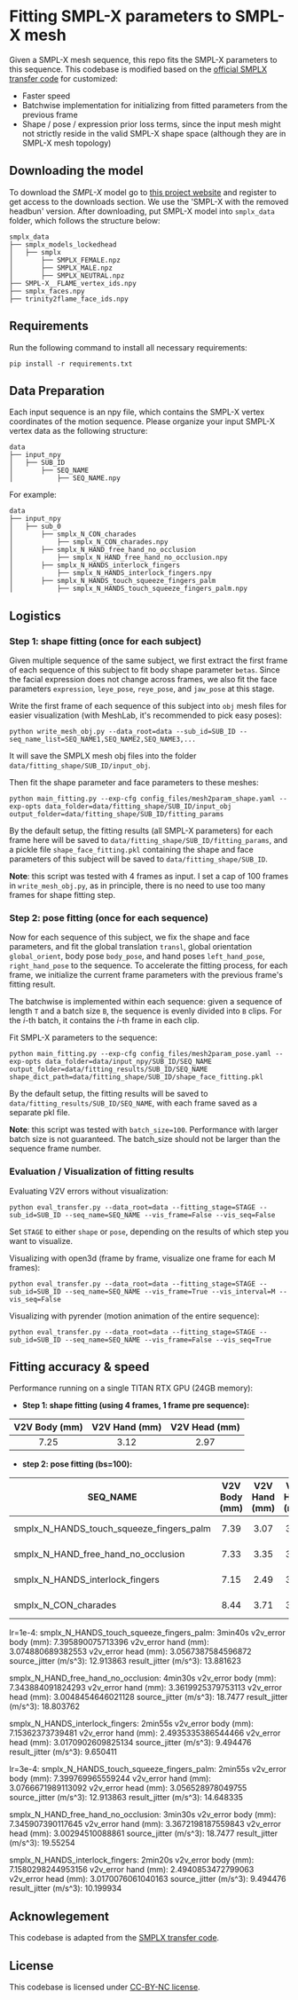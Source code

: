 # Fitting SMPL-X parameters to SMPL-X mesh
Given a SMPL-X mesh sequence, this repo fits the SMPL-X parameters to this sequence. 
This codebase is modified based on the [official SMPLX transfer code](https://github.com/vchoutas/smplx/blob/main/transfer_model/README.md) for customized:

- Faster speed
- Batchwise implementation for initializing from fitted parameters from the previous frame
- Shape / pose / expression prior loss terms, since the input mesh might not strictly reside in the valid SMPL-X shape space (although they are in SMPL-X mesh topology) 



## Downloading the model
To download the *SMPL-X* model go to [this project website](https://smpl-x.is.tue.mpg.de) and register to get access to the downloads section. We use the 'SMPL-X with the removed headbun' version. 
After downloading, put SMPL-X model into `smplx_data` folder, which follows the structure below:
```
smplx_data
├── smplx_models_lockedhead
│   ├── smplx
│       ├── SMPLX_FEMALE.npz
│       ├── SMPLX_MALE.npz
│       ├── SMPLX_NEUTRAL.npz
├── SMPL-X__FLAME_vertex_ids.npy
├── smplx_faces.npy
├── trinity2flame_face_ids.npy
```

## Requirements
Run the following command to install all necessary requirements:
```
pip install -r requirements.txt
```

## Data Preparation
Each input sequence is an npy file, which contains the SMPL-X vertex coordinates of the motion sequence.
Please organize your input SMPL-X vertex data as the following structure:
```
data
├── input_npy
│   ├── SUB_ID
│       ├── SEQ_NAME
│           ├── SEQ_NAME.npy
```
For example:
```
data
├── input_npy
│   ├── sub_0
│       ├── smplx_N_CON_charades
│           ├── smplx_N_CON_charades.npy
│       ├── smplx_N_HAND_free_hand_no_occlusion
│           ├── smplx_N_HAND_free_hand_no_occlusion.npy
│       ├── smplx_N_HANDS_interlock_fingers
│           ├── smplx_N_HANDS_interlock_fingers.npy
│       ├── smplx_N_HANDS_touch_squeeze_fingers_palm
│           ├── smplx_N_HANDS_touch_squeeze_fingers_palm.npy
```

## Logistics
### Step 1: shape fitting (once for each subject)
Given multiple sequence of the same subject, we first extract the first frame of each sequence of this subject to fit body shape parameter `betas`. 
Since the facial expression does not change across frames, we also fit the face parameters `expression`, `leye_pose`, `reye_pose`, and `jaw_pose` at this stage.

Write the first frame of each sequence of this subject into `obj` mesh files for easier visualization (with MeshLab, it's recommended to pick easy poses):
```
python write_mesh_obj.py --data_root=data --sub_id=SUB_ID --seq_name_list=SEQ_NAME1,SEQ_NAME2,SEQ_NAME3,...
```
It will save the SMPLX mesh obj files into the folder `data/fitting_shape/SUB_ID/input_obj`.

Then fit the shape parameter and face parameters to these meshes:
```
python main_fitting.py --exp-cfg config_files/mesh2param_shape.yaml --exp-opts data_folder=data/fitting_shape/SUB_ID/input_obj output_folder=data/fitting_shape/SUB_ID/fitting_params
```

By the default setup, the fitting results (all SMPL-X parameters) for each frame here will be saved to `data/fitting_shape/SUB_ID/fitting_params`, and a pickle file `shape_face_fitting.pkl` containing the shape and face parameters of this subject will be saved to `data/fitting_shape/SUB_ID`.

**Note**: this script was tested with 4 frames as input. I set a cap of 100 frames in `write_mesh_obj.py`, as in principle, there is no need to use too many frames for shape fitting step.

### Step 2: pose fitting (once for each sequence)
Now for each sequence of this subject, we fix the shape and face parameters, and fit the global translation `transl`, global orientation `global_orient`, body pose `body_pose`, and hand poses `left_hand_pose`, `right_hand_pose` to the sequence.
To accelerate the fitting process, for each frame, we initialize the current frame parameters with the previous frame's fitting result. 

The batchwise is implemented within each sequence: given a sequence of length `T` and a batch size `B`, the sequence is evenly divided into `B` clips.
For the _i_-th batch, it contains the _i_-th frame in each clip.

Fit SMPL-X parameters to the sequence: 
```
python main_fitting.py --exp-cfg config_files/mesh2param_pose.yaml --exp-opts data_folder=data/input_npy/SUB_ID/SEQ_NAME output_folder=data/fitting_results/SUB_ID/SEQ_NAME shape_dict_path=data/fitting_shape/SUB_ID/shape_face_fitting.pkl
```
By the default setup, the fitting results will be saved to `data/fitting_results/SUB_ID/SEQ_NAME`, with each frame saved as a separate pkl file.

**Note**: this script was tested with `batch_size=100`. Performance with larger batch size is not guaranteed. The batch_size should not be larger than the sequence frame number.

### Evaluation / Visualization of fitting results
Evaluating V2V errors without visualization: 
```
python eval_transfer.py --data_root=data --fitting_stage=STAGE --sub_id=SUB_ID --seq_name=SEQ_NAME --vis_frame=False --vis_seq=False
```
Set `STAGE` to either `shape` or `pose`, depending on the results of which step you want to visualize.

Visualizing with open3d (frame by frame, visualize one frame for each M frames): 
```
python eval_transfer.py --data_root=data --fitting_stage=STAGE --sub_id=SUB_ID --seq_name=SEQ_NAME --vis_frame=True --vis_interval=M --vis_seq=False
```

Visualizing with pyrender (motion animation of the entire sequence): 
```
python eval_transfer.py --data_root=data --fitting_stage=STAGE --sub_id=SUB_ID --seq_name=SEQ_NAME --vis_frame=False --vis_seq=True
```

## Fitting accuracy & speed
Performance running on a single TITAN RTX GPU (24GB memory):

- **Step 1: shape fitting (using 4 frames, 1 frame pre sequence):**

| V2V Body (mm) | V2V Hand (mm) | V2V Head (mm) |
|:-------------:|:-------------:|:-------------:|
|    7.25       |    3.12       |    2.97       |



- **step 2: pose fitting (bs=100):**

| SEQ_NAME                                 | V2V Body (mm) | V2V Hand (mm) | V2V Head (mm) | Jitter_GT (m/s^3) | Jitter_fitting (m/s^3) | Seq_len (frame) | Fitting duration | Speed  |
|------------------------------------------|:-------------:|:-------------:|:-------------:|:-----------------:|:----------------------:|:---------------:|:----------------:|:------:|
| smplx_N_HANDS_touch_squeeze_fingers_palm |     7.39      |     3.07      |     3.05      |       12.91       |         13.85          |       683       |  3.5 minutes     | 3.3fps |
| smplx_N_HAND_free_hand_no_occlusion      |     7.33      |     3.35      |     3.00      |       18.74       |         19.10          |       717       |    5 minutes     | 2.4fps |
| smplx_N_HANDS_interlock_fingers          |     7.15      |     2.49      |     3.01      |       9.49        |          9.70          |       642       |    3 minutes     | 3.5fps |
| smplx_N_CON_charades                     |     8.44      |     3.71      |     3.20      |       34.08       |         34.06          |      9195       |    50 minutes    | 3.1fps | 

lr=1e-4:
smplx_N_HANDS_touch_squeeze_fingers_palm: 3min40s
v2v_error body (mm):  7.395890075713396
v2v_error hand (mm):  3.074880689382553
v2v_error head (mm):  3.0567387584596872
source_jitter (m/s^3): 12.913863
result_jitter (m/s^3): 13.881623

smplx_N_HAND_free_hand_no_occlusion: 4min30s
v2v_error body (mm):  7.343884091824293
v2v_error hand (mm):  3.3619925379753113
v2v_error head (mm):  3.0048454646021128
source_jitter (m/s^3): 18.7477
result_jitter (m/s^3): 18.803762

smplx_N_HANDS_interlock_fingers: 2min55s
v2v_error body (mm):  7.15362373739481
v2v_error hand (mm):  2.4935335386544466
v2v_error head (mm):  3.0170902609825134
source_jitter (m/s^3): 9.494476
result_jitter (m/s^3): 9.650411

lr=3e-4:
smplx_N_HANDS_touch_squeeze_fingers_palm: 2min55s
v2v_error body (mm):  7.399769965559244
v2v_error hand (mm):  3.0766671989113092
v2v_error head (mm):  3.056528978049755
source_jitter (m/s^3): 12.913863
result_jitter (m/s^3): 14.648335

smplx_N_HAND_free_hand_no_occlusion: 3min30s
v2v_error body (mm):  7.345907390117645
v2v_error hand (mm):  3.3672198187559843
v2v_error head (mm):  3.00294510088861
source_jitter (m/s^3): 18.7477
result_jitter (m/s^3): 19.55254

smplx_N_HANDS_interlock_fingers: 2min20s
v2v_error body (mm):  7.1580298244953156
v2v_error hand (mm):  2.4940853472799063
v2v_error head (mm):  3.0170076061040163
source_jitter (m/s^3): 9.494476
result_jitter (m/s^3): 10.199934






## Acknowlegement
This codebase is adapted from the [SMPLX transfer code](https://github.com/vchoutas/smplx/blob/main/transfer_model/README.md).


## License
This codebase is licensed under [CC-BY-NC license](#license).


